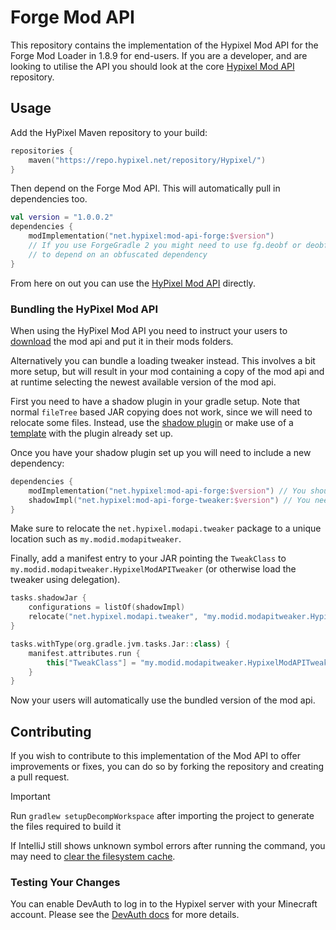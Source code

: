 # Forge Mod API

This repository contains the implementation of the Hypixel Mod API for the Forge Mod Loader in 1.8.9 for end-users. If you are a developer, and are looking to utilise the API you should look at the core [Hypixel Mod API](https://github.com/HypixelDev/ModAPI) repository.

## Usage

Add the HyPixel Maven repository to your build:

```kotlin
repositories {
    maven("https://repo.hypixel.net/repository/Hypixel/")
}
```

Then depend on the Forge Mod API. This will automatically pull in dependencies too.

```kotlin
val version = "1.0.0.2"
dependencies {
    modImplementation("net.hypixel:mod-api-forge:$version")
    // If you use ForgeGradle 2 you might need to use fg.deobf or deobfCompile instead. Consult your MDK for tips on how
    // to depend on an obfuscated dependency
}
```

From here on out you can use the [HyPixel Mod API](https://github.com/HypixelDev/ModAPI#example-usage) directly.

### Bundling the HyPixel Mod API

When using the HyPixel Mod API you need to instruct your users to
[download](https://modrinth.com/mod/hypixel-mod-api/versions?l=forge) the mod api and put it in their mods folders.

Alternatively you can bundle a loading tweaker instead. This involves a bit more setup, but will result in your mod
containing a copy of the mod api and at runtime selecting the newest available version of the mod api.

First you need to have a shadow plugin in your gradle setup. Note that normal `fileTree` based JAR copying does not
work, since we will need to relocate some files. Instead, use the [shadow plugin](https://github.com/johnrengelman/shadow)
or make use of a [template](https://github.com/nea89o/Forge1.8.9Template) with the plugin already set up.

Once you have your shadow plugin set up you will need to include a new dependency:
```kotlin
dependencies {
    modImplementation("net.hypixel:mod-api-forge:$version") // You should already have this dependency from earlier
    shadowImpl("net.hypixel:mod-api-forge-tweaker:$version") // You need to add this dependency
}
```

Make sure to relocate the `net.hypixel.modapi.tweaker` package to a unique location such as `my.modid.modapitweaker`.

Finally, add a manifest entry to your JAR pointing the `TweakClass` to `my.modid.modapitweaker.HypixelModAPITweaker`
(or otherwise load the tweaker using delegation).

```kotlin
tasks.shadowJar {
	configurations = listOf(shadowImpl)
    relocate("net.hypixel.modapi.tweaker", "my.modid.modapitweaker.HypixelModAPITweaker")
}

tasks.withType(org.gradle.jvm.tasks.Jar::class) {
	manifest.attributes.run {
		this["TweakClass"] = "my.modid.modapitweaker.HypixelModAPITweaker"
	}
}
```

Now your users will automatically use the bundled version of the mod api.


## Contributing

If you wish to contribute to this implementation of the Mod API to offer improvements or fixes, you can do so by forking the repository and creating a pull request.

> [!IMPORTANT]  
> Run `gradlew setupDecompWorkspace` after importing the project to generate the files required to build it

If IntelliJ still shows unknown symbol errors after running the command, you may need to [clear the filesystem cache](https://www.jetbrains.com/help/idea/invalidate-caches.html).

### Testing Your Changes

You can enable DevAuth to log in to the Hypixel server with your Minecraft account. Please see the [DevAuth docs](https://github.com/DJtheRedstoner/DevAuth) for more details.